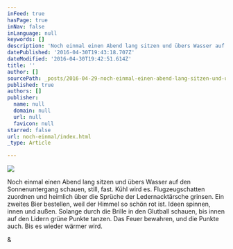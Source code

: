 ```yaml
---
inFeed: true
hasPage: true
inNav: false
inLanguage: null
keywords: []
description: 'Noch einmal einen Abend lang sitzen und übers Wasser auf den Sonnenuntergang schauen, still, fast. Kühl wird es. Flugzeugschatten zuordnen und heimlich über die Sprüche der Ledernacktärsche grinsen. Ein zweites Bier bestellen, weil der Himmel so schön rot ist. Ideen spinnen, innen und außen. Solange durch die Brille in den Glutball schauen, bis innen auf den Lidern grüne Punkte tanzen. Das Feuer bewahren, und die Punkte auch. Bis es wieder wärmer wird.'
datePublished: '2016-04-30T19:43:18.707Z'
dateModified: '2016-04-30T19:42:51.614Z'
title: ''
author: []
sourcePath: _posts/2016-04-29-noch-einmal-einen-abend-lang-sitzen-und-ubers-wasser-auf-den.md
published: true
authors: []
publisher:
  name: null
  domain: null
  url: null
  favicon: null
starred: false
url: noch-einmal/index.html
_type: Article

---
```

![](https://the-grid-user-content.s3-us-west-2.amazonaws.com/89c025f2-b534-420a-90e0-32131f3c07b8.jpg)

Noch einmal einen Abend lang sitzen und übers Wasser auf den Sonnenuntergang schauen, still, fast. Kühl wird es. Flugzeugschatten zuordnen und heimlich über die Sprüche der Ledernacktärsche grinsen. Ein zweites Bier bestellen, weil der Himmel so schön rot ist. Ideen spinnen, innen und außen. Solange durch die Brille in den Glutball schauen, bis innen auf den Lidern grüne Punkte tanzen. Das Feuer bewahren, und die Punkte auch. Bis es wieder wärmer wird.

&